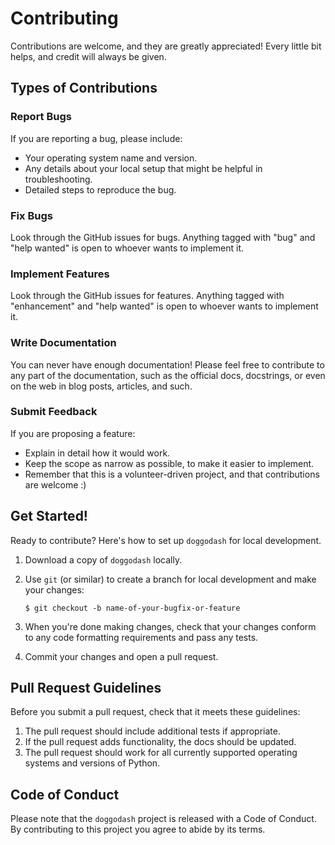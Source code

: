 # Contributing

Contributions are welcome, and they are greatly appreciated! Every little bit helps, and credit will always be given.

## Types of Contributions

### Report Bugs

If you are reporting a bug, please include:

-   Your operating system name and version.
-   Any details about your local setup that might be helpful in troubleshooting.
-   Detailed steps to reproduce the bug.

### Fix Bugs

Look through the GitHub issues for bugs. Anything tagged with "bug" and "help wanted" is open to whoever wants to implement it.

### Implement Features

Look through the GitHub issues for features. Anything tagged with "enhancement" and "help wanted" is open to whoever wants to implement it.

### Write Documentation

You can never have enough documentation! Please feel free to contribute to any part of the documentation, such as the official docs, docstrings, or even on the web in blog posts, articles, and such.

### Submit Feedback

If you are proposing a feature:

-   Explain in detail how it would work.
-   Keep the scope as narrow as possible, to make it easier to implement.
-   Remember that this is a volunteer-driven project, and that contributions are welcome :)

## Get Started!

Ready to contribute? Here's how to set up `doggodash` for local development.

1.  Download a copy of `doggodash` locally.

2.  Use `git` (or similar) to create a branch for local development and make your changes:

    ``` console
    $ git checkout -b name-of-your-bugfix-or-feature
    ```

3.  When you're done making changes, check that your changes conform to any code formatting requirements and pass any tests.

4.  Commit your changes and open a pull request.

## Pull Request Guidelines

Before you submit a pull request, check that it meets these guidelines:

1.  The pull request should include additional tests if appropriate.
2.  If the pull request adds functionality, the docs should be updated.
3.  The pull request should work for all currently supported operating systems and versions of Python.

## Code of Conduct

Please note that the `doggodash` project is released with a Code of Conduct. By contributing to this project you agree to abide by its terms.
